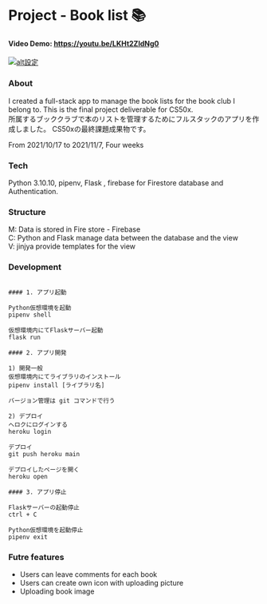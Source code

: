   # Project - Book list 📚
  
  #### Video Demo: https://youtu.be/LKHt2ZldNg0
  
  [![alt設定](http://img.youtube.com/vi/LKHt2ZldNg0/0.jpg)](https://www.youtube.com/watch?v=LKHt2ZldNg0)
  
  ### About
 
  I created a full-stack app to manage the book lists for the book club I belong to.
  This is the final project deliverable for CS50x.<br>
  所属するブッククラブで本のリストを管理するためにフルスタックのアプリを作成しました。
  CS50xの最終課題成果物です。
  
  From 2021/10/17 to 2021/11/7, Four weeks
  
  ### Tech 
  
  Python 3.10.10, pipenv, Flask , firebase for Firestore database and Authentication. 
  
  ### Structure 
  
  M: Data is stored in Fire store - Firebase<br> 
  C: Python and Flask manage data between the database and the view<br>
  V: jinjya provide templates for the view<br>
  
  ### Development
  ```
  
  #### 1. アプリ起動
  
  Python仮想環境を起動
  pipenv shell
  
  仮想環境内にてFlaskサーバー起動
  flask run 
  
  #### 2. アプリ開発
  
  1) 開発一般
  仮想環境内にてライブラリのインストール
  pipenv install [ライブラリ名]
  
  バージョン管理は git コマンドで行う
  
  2) デプロイ
  ヘロクにログインする
  heroku login
  
  デプロイ
  git push heroku main
  
  デプロイしたページを開く
  heroku open
  
  #### 3. アプリ停止
  
  Flaskサーバーの起動停止
  ctrl + C 
  
  Python仮想環境を起動停止
  pipenv exit 
  
  ```
  
  ### Futre features
  
  * Users can leave comments for each book
  * Users can create own icon with uploading picture
  * Uploading book image
  
  
  
  
 
  
  

  
